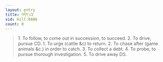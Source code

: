 ```yaml
---
layout: entry
title: འདེད་√2
vid: Hill:0886
count: 0
---
```

> 1\. To follow, to come out in succession, to succeed\. 2\. To drive, pursue CD\. 1\. To urge (cattle &c) to return\. 2\. To chase after (game animals &c\.) in order to catch\. 3\. To collect a debt\. 4\. To probe, to pursue thorough investigation\. 5\. To drive away DS\.



